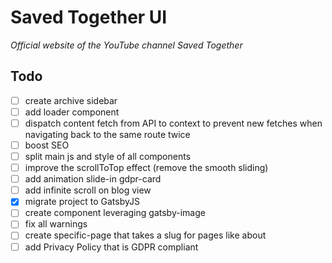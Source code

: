 # Saved Together UI

_Official website of the YouTube channel Saved Together_

## Todo

- [ ] create archive sidebar
- [ ] add loader component
- [ ] dispatch content fetch from API to context to prevent new fetches when navigating back to the same route twice
- [ ] boost SEO
- [ ] split main js and style of all components
- [ ] improve the scrollToTop effect (remove the smooth sliding)
- [ ] add animation slide-in gdpr-card
- [ ] add infinite scroll on blog view
- [x] migrate project to GatsbyJS
- [ ] create component leveraging gatsby-image
- [ ] fix all warnings
- [ ] create specific-page that takes a slug for pages like about
- [ ] add Privacy Policy that is GDPR compliant
